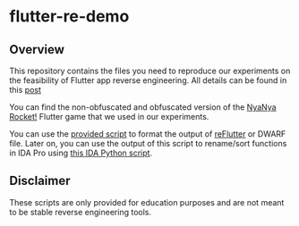 # flutter-re-demo

## Overview

This repository contains the files you need to reproduce our experiments on the feasibility of Flutter app reverse engineering. All details can be found in this [post](https://www.guardsquare.com/blog/current-state-and-future-of-reversing-flutter-apps)

You can find the non-obfuscated and obfuscated version of the [NyaNya Rocket!](https://github.com/CaramelDunes/nyanya_rocket) Flutter game that we used in our experiments.

You can use the [provided script](https://github.com/Guardsquare/flutter-re-demo/blob/main/parse_info.py) to format the output of [reFlutter](https://github.com/Impact-I/reFlutter) or DWARF file.
Later on, you can use the output of this script to rename/sort functions in IDA Pro using [this IDA Python script](https://github.com/Guardsquare/flutter-re-demo/blob/main/rename_flutter_functions.py).

## Disclaimer

These scripts are only provided for education purposes and are not meant to be stable reverse engineering tools.
